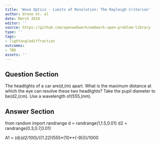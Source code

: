```yaml
---
title: 'Wave Optics - Limits of Resolution: The Rayleigh Criterion'
author: Urone et. al
date: March 2018
editor: ''
source: https://github.com/openwebwork/webwork-open-problem-library
type: ''
tags:
- lightanglediffraction
outcomes:
- TBD
assets: ''
---
```


## Question Section 

The headlights of a car are(d,(m) apart. What is the maximum distance at which the eye can resolve these two headlights? Take the pupil diameter to be(d2,(cm). Use a wavelength of(555,(nm).



## Answer Section

from random import randrange
d = randrange(1,1.5,0.01)
d2 = randrange(0.3,0.7,0.01)

A1 = (d)*(d2/100)/((1.22)*(555*(10**(-9))))/1000